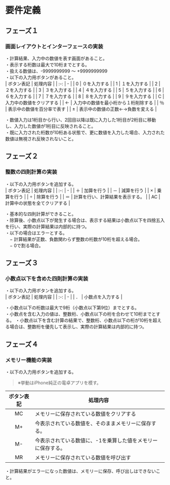 # 要件定義
## フェーズ１
### 画面レイアウトとインターフェースの実装
・計算結果、入力中の数値を表す画面があること。  
・表示する桁数は最大で10桁までとする。  
・扱える数値は、-9999999999 〜 +9999999999  
・以下の入力用ボタンがあること。  
| ボタン表記 | 処理内容 |
| :-: | - | 
| 0 | ０を入力する | 
| 1 | １を入力する | 
| 2 | ２を入力する | 
| 3 | ３を入力する | 
| 4 | ４を入力する | 
| 5 | ５を入力する | 
| 6 | ６を入力する | 
| 7 | ７を入力する | 
| 8 | ８を入力する | 
| 9 | ９を入力する | 
| C | 入力中の数値をクリアする | 
| ← | 入力中の数値を最小桁から１桁削除する | 
| ％ | 表示中の数値を百分率で表す | 
| ± | 表示中の数値の正数←→負数を変える | 

・数値入力は1桁目から行い、2回目以降は既に入力した1桁目が2桁目に移動し、入力した数値が1桁目に反映されること。  
・既に入力された桁数が10桁ある状態で、更に数値を入力した場合、入力された数値は無視され反映されないこと。  

## フェーズ２
### 整数の四則計算の実装
・以下の入力用ボタンを追加する。  
| ボタン表記 | 処理内容 |
| :-: | - | 
| ＋ | 加算を行う | 
| － | 減算を行う | 
| × | 乗算を行う | 
| ÷ | 除算を行う | 
| ＝ | 計算を行い、計算結果を表示する。 | 
| AC | 計算中の状態を全てクリアする | 

・基本的な四則計算ができること。  
・除算後、小数点以下が発生する場合は、表示する結果は小数点以下を四捨五入を行い、実際の計算結果は内部的に持つ。  
・以下の場合はエラーとする。  
　− 計算結果が正数、負数関わらず整数の桁数が10桁を超える場合。  
　− 0で割る場合。  

## フェーズ３
### 小数点以下を含めた四則計算の実装
・以下の入力用ボタンを追加する。  
| ボタン表記 | 処理内容 |
| :-: | - | 
| ． | 小数点を入力する | 

・小数点以下の桁数は最大で9桁（小数点以下第9位）までとする。  
・小数点を含む入力の値は、整数桁、小数点以下の桁を合わせて10桁までとする。
・小数点以下を含む計算の結果で、整数桁、小数点以下の桁が10桁を超える場合は、整数桁を優先して表示し、実際の計算結果は内部的に持つ。  

## フェーズ４
### メモリー機能の実装
・以下の入力用ボタンを追加する。  
> ※挙動はiPhone純正の電卓アプリを模す。  

| ボタン表記 | 処理内容 |
| :-: | - | 
| MC | メモリーに保存されている数値をクリアする | 
| M+ | 今表示されている数値を、そのままメモリーに保存する。 | 
| M- | 今表示されている数値に、-1を乗算した値をメモリーに保存する。 | 
| MR | メモリーに保存されている数値を呼び出す | 

・計算結果がエラーになった数値は、メモリーに保存、呼び出しはできないこと。
